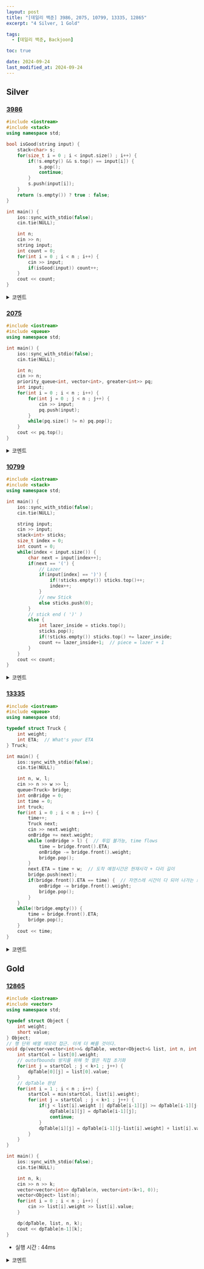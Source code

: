```yaml
---
layout: post
title: "[데일리 백준] 3986, 2075, 10799, 13335, 12865"
excerpt: "4 Silver, 1 Gold"

tags:
  - [데일리 백준, Backjoon]

toc: true

date: 2024-09-24
last_modified_at: 2024-09-24
---
```

## Silver
### [3986][def2]

```c++
#include <iostream>
#include <stack>
using namespace std;

bool isGood(string input) {
    stack<char> s;
    for(size_t i = 0 ; i < input.size() ; i++) {
        if(!s.empty() && s.top() == input[i]) {
            s.pop();
            continue;
        }
        s.push(input[i]);
    }
    return (s.empty()) ? true : false;
}

int main() {
    ios::sync_with_stdio(false);
    cin.tie(NULL);

    int n;
    cin >> n;
    string input;
    int count = 0;
    for(int i = 0 ; i < n ; i++) {
        cin >> input;
        if(isGood(input)) count++;
    }
    cout << count;
}
```

<details>
<summary>코멘트</summary>
<div markdown="1">

- 쉬운 스택 문제.

</div>
</details>

### [2075][def3]

```c++
#include <iostream>
#include <queue>
using namespace std;

int main() {
    ios::sync_with_stdio(false);
    cin.tie(NULL);

    int n;
    cin >> n;
    priority_queue<int, vector<int>, greater<int>> pq;
    int input;
    for(int i = 0 ; i < n ; i++) {
        for(int j = 0 ; j < n ; j++) {
            cin >> input;
            pq.push(input);
        }
        while(pq.size() != n) pq.pop();
    }
    cout << pq.top();
}
```

<details>
<summary>코멘트</summary>
<div markdown="1">

- 쉬운 우선순위 큐 문제

- 메모리 주의

</div>
</details>

### [10799][def4]

```c++
#include <iostream>
#include <stack>
using namespace std;

int main() {
    ios::sync_with_stdio(false);
    cin.tie(NULL);

    string input;
    cin >> input;
    stack<int> sticks;
    size_t index = 0;
    int count = 0;
    while(index < input.size()) {
        char next = input[index++];
        if(next == '(') {
            // Lazer
            if(input[index] == ')') {
                if(!sticks.empty()) sticks.top()++;
                index++;
            }
            // new Stick
            else sticks.push(0);
        }
        // stick end ( ')' )
        else {
            int lazer_inside = sticks.top();
            sticks.pop();
            if(!sticks.empty()) sticks.top() += lazer_inside;
            count += lazer_inside+1;  // piece = lazer + 1
        }
    }
    cout << count;
}
```

<details>
<summary>코멘트</summary>
<div markdown="1">

- 스택을 적절히 활용해야 하는 문제

- Segfault 조심!

</div>
</details>

### [13335][def5]

```c++
#include <iostream>
#include <queue>
using namespace std;

typedef struct Truck {
    int weight;
    int ETA;  // What's your ETA
} Truck;

int main() {
    ios::sync_with_stdio(false);
    cin.tie(NULL);

    int n, w, l;
    cin >> n >> w >> l;
    queue<Truck> bridge;
    int onBridge = 0;
    int time = 0;
    int truck;
    for(int i = 0 ; i < n ; i++) {
        time++;
        Truck next;
        cin >> next.weight;
        onBridge += next.weight;
        while (onBridge > l) {  // 투입 불가능, time flows
            time = bridge.front().ETA;
            onBridge -= bridge.front().weight;
            bridge.pop();
        }
        next.ETA = time + w;  // 도착 예정시간은 현재시각 + 다리 길이
        bridge.push(next);
        if(bridge.front().ETA == time) {  // 자연스레 시간이 다 되어 나가는 트럭 처리
            onBridge -= bridge.front().weight;
            bridge.pop();
        }
    }
    while(!bridge.empty()) {
        time = bridge.front().ETA;
        bridge.pop();
    }
    cout << time;
}
```

<details>
<summary>코멘트</summary>
<div markdown="1">

- 큐를 활용하는 재미있는 시뮬레이션 문제.

</div>
</details>

## Gold
### [12865][def]

```c++
#include <iostream>
#include <vector>
using namespace std;

typedef struct Object {
    int weight;
    short value;
} Object;
// 행 단위 배열 메모리 접근. 이게 더 빠를 것이다.
void dp(vector<vector<int>>& dpTable, vector<Object>& list, int n, int k) {
    int startCol = list[0].weight;
    // outofbounds 방지를 위해 첫 열은 직접 초기화
    for(int j = startCol ; j < k+1 ; j++) {
        dpTable[0][j] = list[0].value;
    }
    // dpTable 완성
    for(int i = 1 ; i < n ; i++) {
        startCol = min(startCol, list[i].weight);
        for(int j = startCol ; j < k+1 ; j++) {
            if(j < list[i].weight || dpTable[i-1][j] >= dpTable[i-1][j-list[i].weight] + list[i].value) {
                dpTable[i][j] = dpTable[i-1][j];
                continue;
            }
            dpTable[i][j] = dpTable[i-1][j-list[i].weight] + list[i].value;
        }
    }
}

int main() {
    ios::sync_with_stdio(false);
    cin.tie(NULL);

    int n, k;
    cin >> n >> k;
    vector<vector<int>> dpTable(n, vector<int>(k+1, 0));
    vector<Object> list(n);
    for(int i = 0 ; i < n ; i++) {
        cin >> list[i].weight >> list[i].value;
    }

    dp(dpTable, list, n, k);
    cout << dpTable[n-1][k];
}
```

- 실행 시간 : 44ms

<details>
<summary>코멘트</summary>
<div markdown="1">

- 오늘은 추가적인 DP 학습을 위하여 배낭 문제를 공부해 보았다.  

- 추가적으로, 아래처럼 열 단위 배열 메모리 접근을 하게되면  
메모리의 contiguous한 특성때문에 백준 기준 3배의 시간 차이가 발생한다. (더 느리다)  

```c++
#include <iostream>
#include <vector>
using namespace std;

typedef struct Object {
    int weight;
    short value;
} Object;
// 열 단위 배열 메모리 접근을 해볼 것이다. (시간 테스트)
void dp(vector<vector<int>>& dpTable, vector<Object>& list, int k, int n) {
    int startRow = list[0].weight;
    // outofbounds 방지를 위해 첫 열은 직접 초기화
    for(int i = startRow ; i < k+1 ; i++) {
        dpTable[i][0] = list[0].value;
    }
    // dpTable 완성
    for(int j = 1 ; j < n ; j++) {
        startRow = min(startRow, list[j].weight);
        for(int i = startRow ; i < k+1 ; i++) {
            if(i < list[j].weight || dpTable[i][j-1] >= dpTable[i-list[j].weight][j-1] + list[j].value) {
                dpTable[i][j] = dpTable[i][j-1];
                continue;
            }
            dpTable[i][j] = dpTable[i-list[j].weight][j-1] + list[j].value;
        }
    }
}

int main() {
    ios::sync_with_stdio(false);
    cin.tie(NULL);

    int n, k;
    cin >> n >> k;
    vector<vector<int>> dpTable(k+1, vector<int>(n, 0));
    vector<Object> list(n);
    for(int i = 0 ; i < n ; i++) {
        cin >> list[i].weight >> list[i].value;
    }

    dp(dpTable, list, k, n);
    cout << dpTable[k][n-1];
}
```

- 실행 시간 : 112ms

</div>
</details>

[def]: https://www.acmicpc.net/problem/12865
[def2]: https://www.acmicpc.net/problem/3986
[def3]: https://www.acmicpc.net/problem/2075
[def4]: https://www.acmicpc.net/problem/10799
[def5]: https://www.acmicpc.net/problem/13335